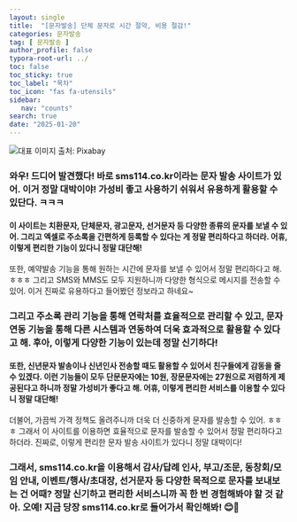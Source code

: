 ```yaml
---
layout: single
title:  "[문자발송] 단체 문자로 시간 절약, 비용 절감!"
categories: 문자발송
tag: [ 문자발송 ]
author_profile: false
typora-root-url: ../
toc: false
toc_sticky: true
toc_label: "목차"
toc_icon: "fas fa-utensils"
sidebar:
   nav: "counts"
search: true
date: "2025-01-20"
---
```


![대표 이미지](https://pixabay.com/get/g70d45e210a28e323d7ce4c37b246dc7d93bbc23c597c8e38fb68beb494fe02025c8ab8201abd91617c9cb363963783069a1883db29c0e53de4dfe0a2167f53bd_640.jpg) 출처: Pixabay <!-- Markdown 이미지 삽입 -->

### 와우! 드디어 발견했다! 바로 sms114.co.kr이라는 문자 발송 사이트가 있어. 이거 정말 대박이야! 가성비 좋고 사용하기 쉬워서 유용하게 활용할 수 있단다. ㅋㅋㅋ

#### 이 사이트는 치환문자, 단체문자, 광고문자, 선거문자 등 다양한 종류의 문자를 보낼 수 있어. 그리고 엑셀로 주소록을 간편하게 등록할 수 있다는 게 정말 편리하다고 하더라. 어휴, 이렇게 편리한 기능이 있다니 정말 대단해!

또한, 예약발송 기능을 통해 원하는 시간에 문자를 보낼 수 있어서 정말 편리하다고 해. ㅎㅎㅎ 그리고 SMS와 MMS도 모두 지원하니까 다양한 형식으로 메시지를 전송할 수 있어. 이거 진짜로 유용하다고 들어봤던 정보라고 하네요~

### 그리고 주소록 관리 기능을 통해 연락처를 효율적으로 관리할 수 있고, 문자연동 기능을 통해 다른 시스템과 연동하여 더욱 효과적으로 활용할 수 있다고 해. 후아, 이렇게 다양한 기능이 있는데 정말 신기하다!

#### 또한, 신년문자 발송이나 신년인사 전송할 때도 활용할 수 있어서 친구들에게 감동을 줄 수 있겠다. 이런 기능들이 모두 단문문자에는 10원, 장문문자에는 27원으로 저렴하게 제공된다고 하니까 정말 가성비가 좋다고 해. 어휴, 이렇게 편리한 서비스를 이용할 수 있다니 정말 대단해!

더불어, 가끔씩 가격 정책도 올려주니까 더욱 더 신중하게 문자를 발송할 수 있어. ㅎㅎㅎ 그래서 이 사이트를 이용하면 효율적으로 문자를 발송할 수 있어서 정말 편리하다고 하더라. 진짜로, 이렇게 편리한 문자 발송 사이트가 있다니 정말 대박이다! 

### 그래서, sms114.co.kr을 이용해서 감사/답례 인사, 부고/조문, 동창회/모임 안내, 이벤트/행사/초대장, 선거문자 등 다양한 목적으로 문자를 보내보는 건 어때? 정말 신기하고 편리한 서비스니까 꼭 한 번 경험해봐야 할 것 같아. 오예! 지금 당장 sms114.co.kr로 들어가서 확인해봐! 😊📱
